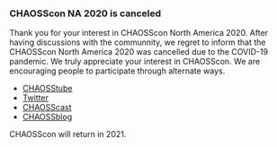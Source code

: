 
### CHAOSScon NA 2020 is canceled


Thank you for your interest in CHAOSScon North America 2020. After having discussions with the communnity, we regret to inform that the CHAOSScon North America 2020 was cancelled due to the COVID-19 pandemic. We truly appreciate your interest in CHAOSScon. We are encouraging people to participate through alternate ways.

- [CHAOSStube](https://www.youtube.com/c/CHAOSStube)
- [Twitter](https://twitter.com/CHAOSSproj)
- [CHAOSScast](https://podcast.chaoss.community/)
- [CHAOSSblog](https://chaoss.community/blog/)


CHAOSScon will return in 2021.
